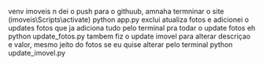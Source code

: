 venv imoveis
n dei o push para o githuub, amnaha termninar o site
(imoveis\Scripts\activate) python app.py
exclui atualiza fotos e adicionei o updates fotos que ja adiciona tudo pelo terminal
pra todar o update fotos eh python update_fotos.py
tambem fiz o update imovel para alterar descriçao e valor, mesmo jeito do fotos se eu quise alterar pelo terminal
python update_imovel.py

